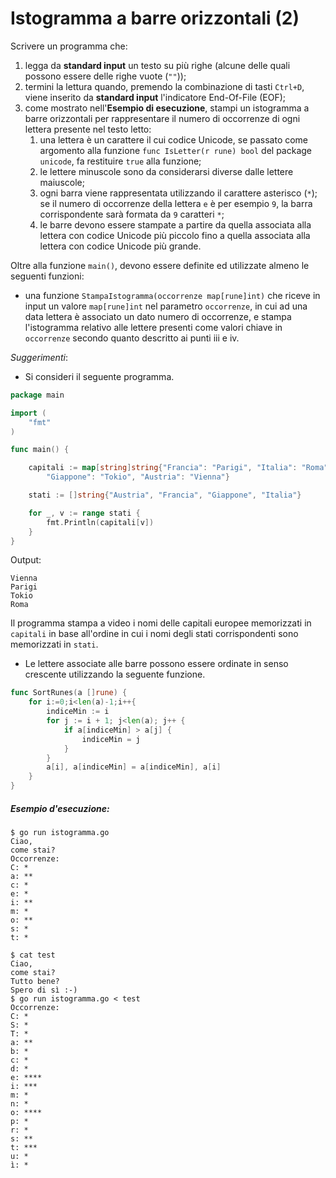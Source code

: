 # Istogramma a barre orizzontali (2)

Scrivere un programma che: 
1. legga da **standard input** un testo su più righe (alcune delle quali possono essere delle righe vuote (`""`));
2. termini la lettura quando, premendo la combinazione di tasti `Ctrl+D`, viene inserito da **standard input** l'indicatore End-Of-File (EOF);
3. come mostrato nell'**Esempio di esecuzione**, stampi un istogramma a barre orizzontali per rappresentare il numero di occorrenze di ogni lettera presente nel testo letto:
    1. una lettera è un carattere il cui codice Unicode, se passato come argomento alla funzione `func IsLetter(r rune) bool` del package `unicode`, fa restituire `true` alla funzione;
    2. le lettere minuscole sono da considerarsi diverse dalle lettere maiuscole; 
    3. ogni barra viene rappresentata utilizzando il carattere asterisco (`*`); se il numero di occorrenze della lettera `e` è per esempio `9`, la barra corrispondente sarà formata da `9` caratteri `*`;
    4. le barre devono essere stampate a partire da quella associata alla lettera con codice Unicode più piccolo fino a quella associata alla lettera con codice Unicode più grande.    

Oltre alla funzione `main()`, devono essere definite ed utilizzate almeno le seguenti funzioni:
* una funzione `StampaIstogramma(occorrenze map[rune]int)` che riceve in input un valore `map[rune]int` nel parametro `occorrenze`, in cui ad una data lettera è associato un dato numero di occorrenze, e stampa l'istogramma relativo alle lettere presenti come valori chiave in `occorrenze` secondo quanto descritto ai punti iii e iv.

*Suggerimenti*: 
* Si consideri il seguente programma.

```go
package main

import (
	"fmt"
)

func main() {

	capitali := map[string]string{"Francia": "Parigi", "Italia": "Roma", 
        "Giappone": "Tokio", "Austria": "Vienna"}

	stati := []string{"Austria", "Francia", "Giappone", "Italia"}

	for _, v := range stati {
		fmt.Println(capitali[v])
	}
}
```
Output:
```text 
Vienna
Parigi
Tokio
Roma
```

Il programma stampa a video i nomi delle capitali europee memorizzati in `capitali` in base all'ordine in cui i nomi degli stati corrispondenti sono memorizzati in `stati`.

* Le lettere associate alle barre possono essere ordinate in senso crescente  utilizzando la seguente funzione.

```go
func SortRunes(a []rune) {
	for i:=0;i<len(a)-1;i++{
		indiceMin := i
		for j := i + 1; j<len(a); j++ {
			if a[indiceMin] > a[j] {
				indiceMin = j
			}
		}
		a[i], a[indiceMin] = a[indiceMin], a[i]
	}
}
```

##### Esempio d'esecuzione:

```text
$ go run istogramma.go
Ciao,
come stai?
Occorrenze:
C: *
a: **
c: *
e: *
i: **
m: *
o: **
s: *
t: *

$ cat test
Ciao,
come stai?
Tutto bene?
Spero di sì :-)
$ go run istogramma.go < test
Occorrenze:
C: *
S: *
T: *
a: **
b: *
c: *
d: *
e: ****
i: ***
m: *
n: *
o: ****
p: *
r: *
s: **
t: ***
u: *
ì: *
```